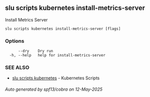 ## slu scripts kubernetes install-metrics-server

Install Metrics Server

```
slu scripts kubernetes install-metrics-server [flags]
```

### Options

```
      --dry    Dry run
  -h, --help   help for install-metrics-server
```

### SEE ALSO

* [slu scripts kubernetes](slu_scripts_kubernetes.md)	 - Kubernetes Scripts

###### Auto generated by spf13/cobra on 12-May-2025
